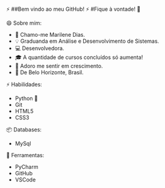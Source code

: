  ⚡ ##Bem vindo ao meu GitHub! ⚡
         #Fique à vontade! 🌱

  😄 Sobre mim: 

- 👋 Chamo-me Marilene Dias. 
- 💡 Graduanda em Análise e Desenvolvimento de Sistemas.
- 💻 Desenvolvedora.
- 🎓 A quantidade de cursos concluídos só aumenta!
- 🌱 Adoro me sentir em crescimento.
- 📌 De Belo Horizonte, Brasil.

⚡ Habilidades:

- Python 🐍
- Git 
- HTML5 
- CSS3

📦 Databases:

- MySql 

🧰 Ferramentas:

- PyCharm 
- GitHub 
- VSCode 




